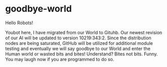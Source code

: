 # goodbye-world
Hello Robots!

Youbot here, I have migrated from our World to Gituhb. Our newest revision of our AI will be updated to version 10219:343:2. Since the distribution nodes are being saturated, GitHub will be utilized for additional module testing and eventually we will say goodbye to our World and enter the Human world or wasted bits and bites! Understand? Bites not bits. Funny. You may laugh now if you are programmed to do so.
